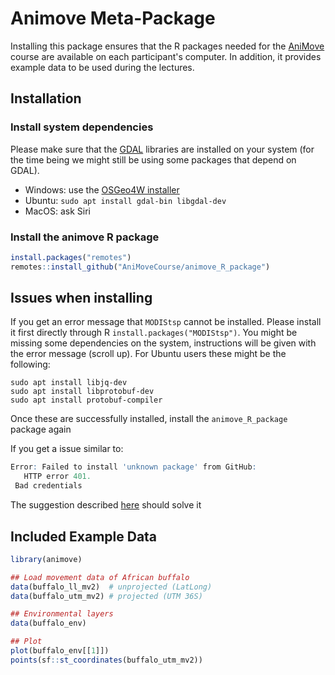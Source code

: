 # Animove Meta-Package

Installing this package ensures that the R packages needed for the [AniMove](https://www.animove.org) course are available on each participant's computer.
In addition, it provides example data to be used during the lectures.

## Installation
### Install system dependencies
Please make sure that the [GDAL](https://gdal.org/) libraries are installed on your system (for the time being we might still be using some packages that depend on GDAL).

- Windows: use the [OSGeo4W installer](https://trac.osgeo.org/osgeo4w/)
- Ubuntu: `sudo apt install gdal-bin libgdal-dev` 
- MacOS: ask Siri

### Install the animove R package 
```r
install.packages("remotes")
remotes::install_github("AniMoveCourse/animove_R_package")
```

## Issues when installing
If you get an error message that `MODIStsp` cannot be installed. Please install it first directly through R `install.packages("MODIStsp")`. You might be missing some dependencies on the system, instructions will be given with the error message (scroll up). For Ubuntu users these might be the following:

`sudo apt install libjq-dev`    
`sudo apt install libprotobuf-dev`    
`sudo apt install protobuf-compiler`   

Once these are successfully installed, install the `animove_R_package` package again


If you get a issue similar to:
```r
Error: Failed to install 'unknown package' from GitHub:
   HTTP error 401.
 Bad credentials
```
The suggestion described [here](https://stackoverflow.com/questions/70908295/failed-to-install-unknown-package-from-github) should solve it

## Included Example Data
```r
library(animove)

## Load movement data of African buffalo
data(buffalo_ll_mv2)  # unprojected (LatLong)
data(buffalo_utm_mv2) # projected (UTM 36S)

## Environmental layers
data(buffalo_env)

## Plot
plot(buffalo_env[[1]])
points(sf::st_coordinates(buffalo_utm_mv2))
```


